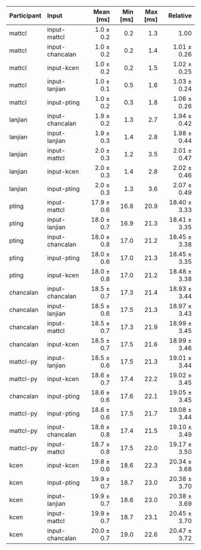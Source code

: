 | Participant | Input | Mean [ms] | Min [ms] | Max [ms] | Relative |
|:---|:---|---:|---:|---:|---:|
| mattcl | input-mattcl | 1.0 ± 0.2 | 0.2 | 1.3 | 1.00 |
| mattcl | input-chancalan | 1.0 ± 0.2 | 0.2 | 1.4 | 1.01 ± 0.26 |
| mattcl | input-kcen | 1.0 ± 0.2 | 0.2 | 1.5 | 1.02 ± 0.25 |
| mattcl | input-lanjian | 1.0 ± 0.1 | 0.5 | 1.6 | 1.03 ± 0.24 |
| mattcl | input-pting | 1.0 ± 0.2 | 0.3 | 1.8 | 1.06 ± 0.26 |
| lanjian | input-chancalan | 1.9 ± 0.2 | 1.3 | 2.7 | 1.94 ± 0.42 |
| lanjian | input-lanjian | 1.9 ± 0.3 | 1.4 | 2.8 | 1.98 ± 0.44 |
| lanjian | input-mattcl | 2.0 ± 0.3 | 1.2 | 3.5 | 2.01 ± 0.47 |
| lanjian | input-kcen | 2.0 ± 0.3 | 1.4 | 2.8 | 2.02 ± 0.46 |
| lanjian | input-pting | 2.0 ± 0.3 | 1.3 | 3.6 | 2.07 ± 0.49 |
| pting | input-mattcl | 17.9 ± 0.6 | 16.8 | 20.9 | 18.40 ± 3.33 |
| pting | input-lanjian | 18.0 ± 0.7 | 16.9 | 21.3 | 18.41 ± 3.35 |
| pting | input-chancalan | 18.0 ± 0.8 | 17.0 | 21.2 | 18.45 ± 3.38 |
| pting | input-pting | 18.0 ± 0.6 | 17.0 | 21.3 | 18.45 ± 3.35 |
| pting | input-kcen | 18.0 ± 0.8 | 17.0 | 21.2 | 18.48 ± 3.38 |
| chancalan | input-chancalan | 18.5 ± 0.7 | 17.3 | 21.4 | 18.93 ± 3.44 |
| chancalan | input-lanjian | 18.5 ± 0.6 | 17.5 | 21.3 | 18.97 ± 3.43 |
| chancalan | input-mattcl | 18.5 ± 0.7 | 17.3 | 21.9 | 18.99 ± 3.45 |
| chancalan | input-kcen | 18.5 ± 0.7 | 17.5 | 21.6 | 18.99 ± 3.46 |
| mattcl-py | input-lanjian | 18.5 ± 0.6 | 17.5 | 21.3 | 19.01 ± 3.44 |
| mattcl-py | input-kcen | 18.6 ± 0.7 | 17.4 | 22.2 | 19.02 ± 3.45 |
| chancalan | input-pting | 18.6 ± 0.6 | 17.6 | 22.1 | 19.05 ± 3.45 |
| mattcl-py | input-pting | 18.6 ± 0.6 | 17.5 | 21.7 | 19.08 ± 3.44 |
| mattcl-py | input-chancalan | 18.6 ± 0.8 | 17.4 | 21.5 | 19.10 ± 3.49 |
| mattcl-py | input-mattcl | 18.7 ± 0.8 | 17.5 | 22.0 | 19.17 ± 3.50 |
| kcen | input-kcen | 19.8 ± 0.6 | 18.6 | 22.3 | 20.34 ± 3.68 |
| kcen | input-pting | 19.9 ± 0.7 | 18.7 | 23.0 | 20.38 ± 3.70 |
| kcen | input-lanjian | 19.9 ± 0.7 | 18.6 | 23.0 | 20.38 ± 3.69 |
| kcen | input-mattcl | 19.9 ± 0.7 | 18.7 | 23.1 | 20.45 ± 3.70 |
| kcen | input-chancalan | 20.0 ± 0.7 | 19.0 | 22.6 | 20.47 ± 3.72 |
